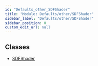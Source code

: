 ```yaml
---
id: "Defaults_other_SDFShader"
title: "Module: Defaults/other/SDFShader"
sidebar_label: "Defaults/other/SDFShader"
sidebar_position: 0
custom_edit_url: null
---
```


## Classes

- [SDFShader](../classes/Defaults_other_SDFShader.SDFShader.md)

